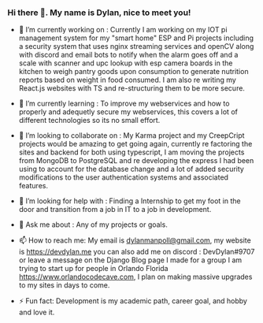 ### Hi there 👋. My name is Dylan, nice to meet you!

- 🔭 I’m currently working on : Currently I am working on my IOT pi management system for my "smart home" ESP and Pi projects including a security system that uses nginx streaming services and openCV along with discord and email bots to notify when the alarm goes off and a scale with scanner and upc lookup with esp camera boards in the kitchen to weigh pantry goods upon consumption to generate nutrition reports based on weight in food consumed. I am also re writing my React.js websites with TS and re-structuring them to be more secure.

- 🌱 I’m currently learning : To improve my webservices and how to properly and adequetly secure my webservices, this covers a lot of different technologies so its no small effort.

- 👯 I’m looking to collaborate on : My Karma project and my CreepCript projects would be amazing to get going again, currently re factoring the sites and backend for both using typescript, I am moving the projects from MongoDB to PostgreSQL and re developing the express I had been using to account for the database change and a lot of added security modifications to the user authentication systems and associated features. 

- 🤔 I’m looking for help with : Finding a Internship to get my foot in the door and transition from a job in IT to a job in development.

- 💬 Ask me about : Any of my projects or goals.

- 📫 How to reach me: My email is dylanmanpoll@gmail.com, my website is https://devdylan.me you can also add me on discord : DevDylan#9707 or leave a message on the Django Blog page I made for a group I am trying to start up for people in Orlando Florida https://www.orlandocodecave.com, I plan on making massive upgrades to my sites in days to come.  

- ⚡ Fun fact: Development is my academic path, career goal, and hobby and love it. 

<!--
**dylanpoll/dylanpoll** is a ✨ _special_ ✨ repository because its `README.md` (this file) appears on your GitHub profile.

Here are some ideas to get you started:

- 🔭 I’m currently working on ...
- 🌱 I’m currently learning ...
- 👯 I’m looking to collaborate on ...
- 🤔 I’m looking for help with ...
- 💬 Ask me about ...
- 📫 How to reach me: ...
- 😄 Pronouns: ...
- ⚡ Fun fact: ...
-->
